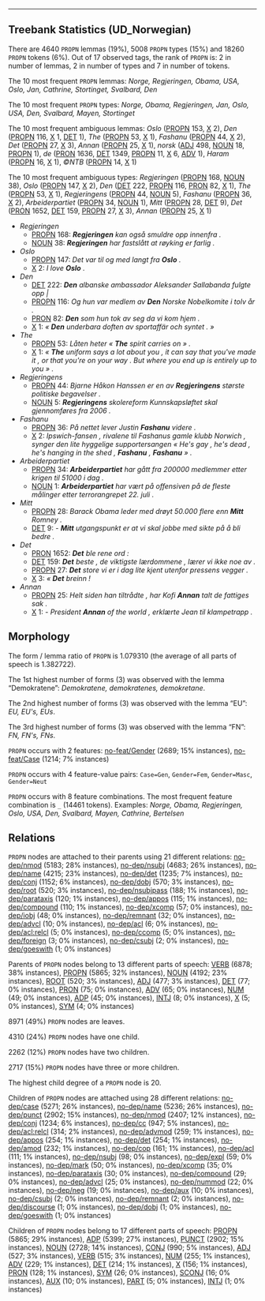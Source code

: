 

--------------------------------------------------------------------------------

## Treebank Statistics (UD_Norwegian)

There are 4640 `PROPN` lemmas (19%), 5008 `PROPN` types (15%) and 18260 `PROPN` tokens (6%).
Out of 17 observed tags, the rank of `PROPN` is: 2 in number of lemmas, 2 in number of types and 7 in number of tokens.

The 10 most frequent `PROPN` lemmas: <em>Norge, Regjeringen, Obama, USA, Oslo, Jan, Cathrine, Stortinget, Svalbard, Den</em>

The 10 most frequent `PROPN` types:  <em>Norge, Obama, Regjeringen, Jan, Oslo, USA, Den, Svalbard, Mayen, Stortinget</em>

The 10 most frequent ambiguous lemmas: <em>Oslo</em> ([PROPN]() 153, [X]() 2), <em>Den</em> ([PROPN]() 116, [X]() 1, [DET]() 1), <em>The</em> ([PROPN]() 53, [X]() 1), <em>Fashanu</em> ([PROPN]() 44, [X]() 2), <em>Det</em> ([PROPN]() 27, [X]() 3), <em>Annan</em> ([PROPN]() 25, [X]() 1), <em>norsk</em> ([ADJ]() 498, [NOUN]() 18, [PROPN]() 1), <em>de</em> ([PRON]() 1636, [DET]() 1349, [PROPN]() 11, [X]() 6, [ADV]() 1), <em>Haram</em> ([PROPN]() 16, [X]() 1), <em>©NTB</em> ([PROPN]() 14, [X]() 1)

The 10 most frequent ambiguous types:  <em>Regjeringen</em> ([PROPN]() 168, [NOUN]() 38), <em>Oslo</em> ([PROPN]() 147, [X]() 2), <em>Den</em> ([DET]() 222, [PROPN]() 116, [PRON]() 82, [X]() 1), <em>The</em> ([PROPN]() 53, [X]() 1), <em>Regjeringens</em> ([PROPN]() 44, [NOUN]() 5), <em>Fashanu</em> ([PROPN]() 36, [X]() 2), <em>Arbeiderpartiet</em> ([PROPN]() 34, [NOUN]() 1), <em>Mitt</em> ([PROPN]() 28, [DET]() 9), <em>Det</em> ([PRON]() 1652, [DET]() 159, [PROPN]() 27, [X]() 3), <em>Annan</em> ([PROPN]() 25, [X]() 1)


* <em>Regjeringen</em>
  * [PROPN]() 168: <em><b>Regjeringen</b> kan også smuldre opp innenfra .</em>
  * [NOUN]() 38: <em><b>Regjeringen</b> har fastslått at røyking er farlig .</em>
* <em>Oslo</em>
  * [PROPN]() 147: <em>Det var til og med langt fra <b>Oslo</b> .</em>
  * [X]() 2: <em>I love <b>Oslo</b> .</em>
* <em>Den</em>
  * [DET]() 222: <em><b>Den</b> albanske ambassador Aleksander Sallabanda fulgte opp |</em>
  * [PROPN]() 116: <em>Og hun var medlem av <b>Den</b> Norske Nobelkomite i tolv år .</em>
  * [PRON]() 82: <em><b>Den</b> som hun tok av seg da vi kom hjem .</em>
  * [X]() 1: <em>« <b>Den</b> underbara doften av sportaffär och syntet . »</em>
* <em>The</em>
  * [PROPN]() 53: <em>Låten heter « <b>The</b> spirit carries on » .</em>
  * [X]() 1: <em>« <b>The</b> uniform says a lot about you , it can say that you've made it , or that you're on your way . But where you end up is entirely up to you » .</em>
* <em>Regjeringens</em>
  * [PROPN]() 44: <em>Bjarne Håkon Hanssen er en av <b>Regjeringens</b> største politiske begavelser .</em>
  * [NOUN]() 5: <em><b>Regjeringens</b> skolereform Kunnskapsløftet skal gjennomføres fra 2006 .</em>
* <em>Fashanu</em>
  * [PROPN]() 36: <em>På nettet lever Justin <b>Fashanu</b> videre .</em>
  * [X]() 2: <em>Ipswich-fansen , rivalene til Fashanus gamle klubb Norwich , synger den lite hyggelige supportersangen « He's gay , he's dead , he's hanging in the shed , <b>Fashanu</b> , <b>Fashanu</b> » .</em>
* <em>Arbeiderpartiet</em>
  * [PROPN]() 34: <em><b>Arbeiderpartiet</b> har gått fra 200000 medlemmer etter krigen til 51000 i dag .</em>
  * [NOUN]() 1: <em><b>Arbeiderpartiet</b> har vært på offensiven på de fleste målinger etter terrorangrepet 22. juli .</em>
* <em>Mitt</em>
  * [PROPN]() 28: <em>Barack Obama leder med drøyt 50.000 flere enn <b>Mitt</b> Romney .</em>
  * [DET]() 9: <em>- <b>Mitt</b> utgangspunkt er at vi skal jobbe med sikte på å bli bedre .</em>
* <em>Det</em>
  * [PRON]() 1652: <em><b>Det</b> ble rene ord :</em>
  * [DET]() 159: <em><b>Det</b> beste , de viktigste lærdommene , lærer vi ikke noe av .</em>
  * [PROPN]() 27: <em><b>Det</b> store vi er i dag lite kjent utenfor pressens vegger .</em>
  * [X]() 3: <em>« <b>Det</b> breinn !</em>
* <em>Annan</em>
  * [PROPN]() 25: <em>Helt siden han tiltrådte , har Kofi <b>Annan</b> talt de fattiges sak .</em>
  * [X]() 1: <em>- President <b>Annan</b> of the world , erklærte Jean til klampetrapp .</em>

## Morphology

The form / lemma ratio of `PROPN` is 1.079310 (the average of all parts of speech is 1.382722).

The 1st highest number of forms (3) was observed with the lemma “Demokratene”: <em>Demokratene, demokratenes, demokretane</em>.

The 2nd highest number of forms (3) was observed with the lemma “EU”: <em>EU, EU's, EUs</em>.

The 3rd highest number of forms (3) was observed with the lemma “FN”: <em>FN, FN's, FNs</em>.

`PROPN` occurs with 2 features: [no-feat/Gender]() (2689; 15% instances), [no-feat/Case]() (1214; 7% instances)

`PROPN` occurs with 4 feature-value pairs: `Case=Gen`, `Gender=Fem`, `Gender=Masc`, `Gender=Neut`

`PROPN` occurs with 8 feature combinations.
The most frequent feature combination is `_` (14461 tokens).
Examples: <em>Norge, Obama, Regjeringen, Oslo, USA, Den, Svalbard, Mayen, Cathrine, Bertelsen</em>


## Relations

`PROPN` nodes are attached to their parents using 21 different relations: [no-dep/nmod]() (5183; 28% instances), [no-dep/nsubj]() (4683; 26% instances), [no-dep/name]() (4215; 23% instances), [no-dep/det]() (1235; 7% instances), [no-dep/conj]() (1152; 6% instances), [no-dep/dobj]() (570; 3% instances), [no-dep/root]() (520; 3% instances), [no-dep/nsubjpass]() (188; 1% instances), [no-dep/parataxis]() (120; 1% instances), [no-dep/appos]() (115; 1% instances), [no-dep/compound]() (110; 1% instances), [no-dep/xcomp]() (57; 0% instances), [no-dep/iobj]() (48; 0% instances), [no-dep/remnant]() (32; 0% instances), [no-dep/advcl]() (10; 0% instances), [no-dep/acl]() (6; 0% instances), [no-dep/acl:relcl]() (5; 0% instances), [no-dep/ccomp]() (5; 0% instances), [no-dep/foreign]() (3; 0% instances), [no-dep/csubj]() (2; 0% instances), [no-dep/goeswith]() (1; 0% instances)

Parents of `PROPN` nodes belong to 13 different parts of speech: [VERB]() (6878; 38% instances), [PROPN]() (5865; 32% instances), [NOUN]() (4192; 23% instances), [ROOT]() (520; 3% instances), [ADJ]() (477; 3% instances), [DET]() (77; 0% instances), [PRON]() (75; 0% instances), [ADV]() (65; 0% instances), [NUM]() (49; 0% instances), [ADP]() (45; 0% instances), [INTJ]() (8; 0% instances), [X]() (5; 0% instances), [SYM]() (4; 0% instances)

8971 (49%) `PROPN` nodes are leaves.

4310 (24%) `PROPN` nodes have one child.

2262 (12%) `PROPN` nodes have two children.

2717 (15%) `PROPN` nodes have three or more children.

The highest child degree of a `PROPN` node is 20.

Children of `PROPN` nodes are attached using 28 different relations: [no-dep/case]() (5271; 26% instances), [no-dep/name]() (5236; 26% instances), [no-dep/punct]() (2902; 15% instances), [no-dep/nmod]() (2407; 12% instances), [no-dep/conj]() (1234; 6% instances), [no-dep/cc]() (947; 5% instances), [no-dep/acl:relcl]() (314; 2% instances), [no-dep/advmod]() (259; 1% instances), [no-dep/appos]() (254; 1% instances), [no-dep/det]() (254; 1% instances), [no-dep/amod]() (232; 1% instances), [no-dep/cop]() (161; 1% instances), [no-dep/acl]() (111; 1% instances), [no-dep/nsubj]() (98; 0% instances), [no-dep/expl]() (59; 0% instances), [no-dep/mark]() (50; 0% instances), [no-dep/xcomp]() (35; 0% instances), [no-dep/parataxis]() (30; 0% instances), [no-dep/compound]() (29; 0% instances), [no-dep/advcl]() (25; 0% instances), [no-dep/nummod]() (22; 0% instances), [no-dep/neg]() (19; 0% instances), [no-dep/aux]() (10; 0% instances), [no-dep/csubj]() (2; 0% instances), [no-dep/remnant]() (2; 0% instances), [no-dep/discourse]() (1; 0% instances), [no-dep/dobj]() (1; 0% instances), [no-dep/goeswith]() (1; 0% instances)

Children of `PROPN` nodes belong to 17 different parts of speech: [PROPN]() (5865; 29% instances), [ADP]() (5399; 27% instances), [PUNCT]() (2902; 15% instances), [NOUN]() (2728; 14% instances), [CONJ]() (990; 5% instances), [ADJ]() (527; 3% instances), [VERB]() (515; 3% instances), [NUM]() (255; 1% instances), [ADV]() (229; 1% instances), [DET]() (214; 1% instances), [X]() (156; 1% instances), [PRON]() (128; 1% instances), [SYM]() (26; 0% instances), [SCONJ]() (16; 0% instances), [AUX]() (10; 0% instances), [PART]() (5; 0% instances), [INTJ]() (1; 0% instances)

